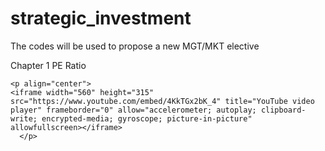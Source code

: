 # strategic_investment
The codes will be used to propose a new MGT/MKT elective

Chapter 1 PE Ratio

``` 
<p align="center">
<iframe width="560" height="315" src="https://www.youtube.com/embed/4KkTGx2bK_4" title="YouTube video player" frameborder="0" allow="accelerometer; autoplay; clipboard-write; encrypted-media; gyroscope; picture-in-picture" allowfullscreen></iframe>
  </p>  
